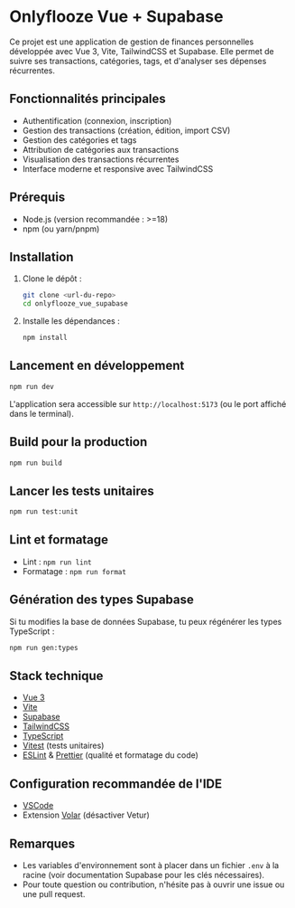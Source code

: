 # Onlyflooze Vue + Supabase

Ce projet est une application de gestion de finances personnelles développée avec Vue 3, Vite, TailwindCSS et Supabase. Elle permet de suivre ses transactions, catégories, tags, et d'analyser ses dépenses récurrentes.

## Fonctionnalités principales

- Authentification (connexion, inscription)
- Gestion des transactions (création, édition, import CSV)
- Gestion des catégories et tags
- Attribution de catégories aux transactions
- Visualisation des transactions récurrentes
- Interface moderne et responsive avec TailwindCSS

## Prérequis

- Node.js (version recommandée : >=18)
- npm (ou yarn/pnpm)

## Installation

1. Clone le dépôt :
   ```sh
   git clone <url-du-repo>
   cd onlyflooze_vue_supabase
   ```
2. Installe les dépendances :
   ```sh
   npm install
   ```

## Lancement en développement

```sh
npm run dev
```

L'application sera accessible sur `http://localhost:5173` (ou le port affiché dans le terminal).

## Build pour la production

```sh
npm run build
```

## Lancer les tests unitaires

```sh
npm run test:unit
```

## Lint et formatage

- Lint : `npm run lint`
- Formatage : `npm run format`

## Génération des types Supabase

Si tu modifies la base de données Supabase, tu peux régénérer les types TypeScript :

```sh
npm run gen:types
```

## Stack technique

- [Vue 3](https://vuejs.org/)
- [Vite](https://vitejs.dev/)
- [Supabase](https://supabase.com/)
- [TailwindCSS](https://tailwindcss.com/)
- [TypeScript](https://www.typescriptlang.org/)
- [Vitest](https://vitest.dev/) (tests unitaires)
- [ESLint](https://eslint.org/) & [Prettier](https://prettier.io/) (qualité et formatage du code)

## Configuration recommandée de l'IDE

- [VSCode](https://code.visualstudio.com/)
- Extension [Volar](https://marketplace.visualstudio.com/items?itemName=Vue.volar) (désactiver Vetur)

## Remarques

- Les variables d'environnement sont à placer dans un fichier `.env` à la racine (voir documentation Supabase pour les clés nécessaires).
- Pour toute question ou contribution, n'hésite pas à ouvrir une issue ou une pull request.
